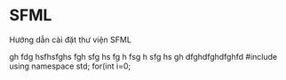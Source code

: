 # SFML
Hướng dẫn cài đặt thư viện SFML

gh
fdg
hsfhsfghs
fgh
sfg
hs
fg
h
fsg
h
sfg
hs
gh
dfghdfghdfghfd
#include<iostream>
 using namespace std;
  for(int i=0;
  
